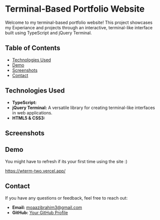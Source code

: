 # Terminal-Based Portfolio Website

Welcome to my terminal-based portfolio website! This project showcases my Experiance and projects through an interactive, terminal-like interface built using TypeScript and jQuery Terminal.

## Table of Contents

- [Technologies Used](#technologies-used)
- [Demo](#demo)
- [Screenshots](#screenshots)
- [Contact](#contact)


## Technologies Used

- **TypeScript:** 
- **jQuery Terminal:** A versatile library for creating terminal-like interfaces in web applications.
- **HTML5 & CSS3:** 

## Screenshots


## Demo

You might have to refresh if its your first time using the site :)

https://wterm-two.vercel.app/

## Contact

If you have any questions or feedback, feel free to reach out:

- **Email:** moaazibrahim3@gmail.com
- **GitHub:** [Your GitHub Profile](https://github.com/elBanna00)
